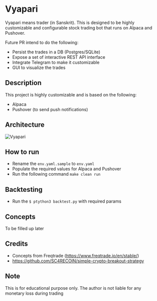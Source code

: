 # Vyapari
Vyapari means trader (in Sanskrit). This is designed to be highly customizable and configurable stock trading bot that 
runs on Alpaca and Pushover. 

Future PR intend to do the following:
- Persist the trades in a DB (Postgres/SQLite)
- Expose a set of interactive REST API interface
- Integrate Telegram to make it customizable
- GUI to visualize the trades

## Description
This project is highly customizable and is based on the following:
- Alpaca
- Pushover (to send push notifications)

## Architecture
![Vyapari](https://user-images.githubusercontent.com/4952220/133060574-94d8e16d-03e3-4b37-a7a1-9cae1848c331.jpeg)

## How to run
- Rename the `env.yaml.sample` to `env.yaml`
- Populate the required values for Alpaca and Pushover
- Run the following command `make clean run`

## Backtesting
- Run the `$ ptython3 backtest.py` with required params

## Concepts
To be filled up later

## Credits
- Concepts from Freqtrade (https://www.freqtrade.io/en/stable/)
- https://github.com/SC4RECOIN/simple-crypto-breakout-strategy

## Note
This is for educational purpose only. The author is not liable for any monetary loss during trading
